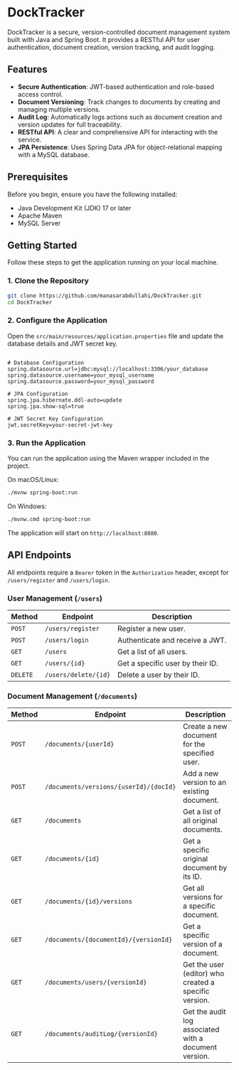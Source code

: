 # DockTracker

DockTracker is a secure, version-controlled document management system built with Java and Spring Boot. It provides a RESTful API for user authentication, document creation, version tracking, and audit logging.

## Features

*   **Secure Authentication**: JWT-based authentication and role-based access control.
*   **Document Versioning**: Track changes to documents by creating and managing multiple versions.
*   **Audit Log**: Automatically logs actions such as document creation and version updates for full traceability.
*   **RESTful API**: A clear and comprehensive API for interacting with the service.
*   **JPA Persistence**: Uses Spring Data JPA for object-relational mapping with a MySQL database.

## Prerequisites

Before you begin, ensure you have the following installed:
*   Java Development Kit (JDK) 17 or later
*   Apache Maven
*   MySQL Server

## Getting Started

Follow these steps to get the application running on your local machine.

### 1. Clone the Repository

```bash
git clone https://github.com/manasarabdullahi/DockTracker.git
cd DockTracker
```

### 2. Configure the Application

Open the `src/main/resources/application.properties` file and update the database details and JWT secret key.

```properties

# Database Configuration
spring.datasource.url=jdbc:mysql://localhost:3306/your_database
spring.datasource.username=your_mysql_username
spring.datasource.password=your_mysql_password

# JPA Configuration
spring.jpa.hibernate.ddl-auto=update
spring.jpa.show-sql=true

# JWT Secret Key Configuration
jwt.secretKey=your-secret-jwt-key
```

### 3. Run the Application

You can run the application using the Maven wrapper included in the project.

On macOS/Linux:
```bash
./mvnw spring-boot:run
```

On Windows:
```bash
./mvnw.cmd spring-boot:run
```

The application will start on `http://localhost:8080`.

## API Endpoints

All endpoints require a `Bearer` token in the `Authorization` header, except for `/users/register` and `/users/login`.

### User Management (`/users`)

| Method   | Endpoint                | Description                            |
|----------|-------------------------|----------------------------------------|
| `POST`   | `/users/register`       | Register a new user.                   |
| `POST`   | `/users/login`          | Authenticate and receive a JWT.        |
| `GET`    | `/users`                | Get a list of all users.               |
| `GET`    | `/users/{id}`           | Get a specific user by their ID.       |
| `DELETE` | `/users/delete/{id}`    | Delete a user by their ID.             |

### Document Management (`/documents`)

| Method | Endpoint                             | Description                                            |
|--------|--------------------------------------|--------------------------------------------------------|
| `POST` | `/documents/{userId}`                | Create a new document for the specified user.          |
| `POST` | `/documents/versions/{userId}/{docId}` | Add a new version to an existing document.             |
| `GET`  | `/documents`                         | Get a list of all original documents.                  |
| `GET`  | `/documents/{id}`                    | Get a specific original document by its ID.            |
| `GET`  | `/documents/{id}/versions`           | Get all versions for a specific document.              |
| `GET`  | `/documents/{documentId}/{versionId}`| Get a specific version of a document.                  |
| `GET`  | `/documents/users/{versionId}`       | Get the user (editor) who created a specific version.  |
| `GET`  | `/documents/auditLog/{versionId}`    | Get the audit log associated with a document version.  |
